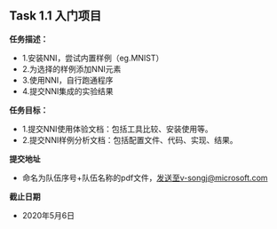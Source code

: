 ## **Task 1.1 入门项目**


**任务描述：**
- 1.安装NNI，尝试内置样例（eg.MNIST）
- 2.为选择的样例添加NNI元素
- 3.使用NNI，自行跑通程序
- 4.提交NNI集成的实验结果

**任务目标：**

- 1.提交NNI使用体验文档：包括工具比较、安装使用等。
- 2.提交NNI样例分析文档：包括配置文件、代码、实现、结果。

**提交地址**

- 命名为队伍序号+队伍名称的pdf文件，发送至v-songj@microsoft.com

**截止日期**

- 2020年5月6日

